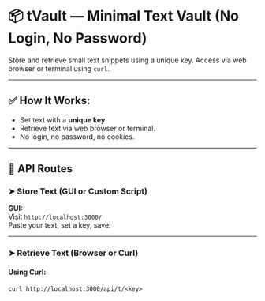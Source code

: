 # 📦 tVault — Minimal Text Vault (No Login, No Password)

Store and retrieve small text snippets using a unique key. Access via web browser or terminal using `curl`.

---

## ✅ How It Works:

- Set text with a **unique key**.
- Retrieve text via web browser or terminal.
- No login, no password, no cookies.

---

## 📂 API Routes

### ➤ Store Text (GUI or Custom Script)

**GUI:**  
Visit `http://localhost:3000/`  
Paste your text, set a key, save.

---

### ➤ Retrieve Text (Browser or Curl)

#### Using Curl:
`curl http://localhost:3000/api/t/<key>`
